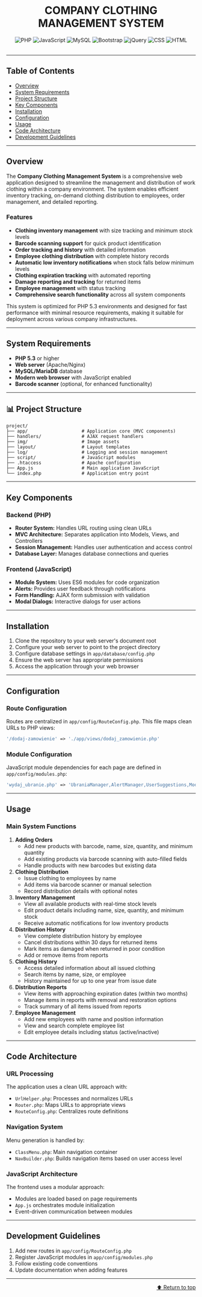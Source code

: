 <div id="top"></div>

<div align="center">
  <h1>COMPANY CLOTHING MANAGEMENT SYSTEM</h1>
  
  <img alt="PHP" src="https://img.shields.io/badge/PHP-777BB4.svg?style=flat&logo=PHP&logoColor=white">
  <img alt="JavaScript" src="https://img.shields.io/badge/JavaScript-F7DF1E.svg?style=flat&logo=JavaScript&logoColor=black">
  <img alt="MySQL" src="https://img.shields.io/badge/MySQL-4479A1.svg?style=flat&logo=MySQL&logoColor=white">
  <img alt="Bootstrap" src="https://img.shields.io/badge/Bootstrap-7952B3.svg?style=flat&logo=Bootstrap&logoColor=white">
  <img alt="jQuery" src="https://img.shields.io/badge/jQuery-0769AD.svg?style=flat&logo=jQuery&logoColor=white">
  <img alt="CSS" src="https://img.shields.io/badge/CSS3-1572B6.svg?style=flat&logo=CSS3&logoColor=white">
  <img alt="HTML" src="https://img.shields.io/badge/HTML5-E34F26.svg?style=flat&logo=HTML5&logoColor=white">
</div>

<br>

<hr>

## Table of Contents
<ul>
  <li><a href="#overview">Overview</a></li>
  <li><a href="#system-requirements">System Requirements</a></li>
  <li><a href="#project-structure">Project Structure</a></li>
  <li><a href="#key-components">Key Components</a></li>
  <li><a href="#installation">Installation</a></li>
  <li><a href="#configuration">Configuration</a></li>
  <li><a href="#usage">Usage</a></li>
  <li><a href="#code-architecture">Code Architecture</a></li>
  <li><a href="#development-guidelines">Development Guidelines</a></li>
</ul>

<hr>

<div id="overview"></div>

## Overview

<p>The <strong>Company Clothing Management System</strong> is a comprehensive web application designed to streamline the management and distribution of work clothing within a company environment. The system enables efficient inventory tracking, on-demand clothing distribution to employees, order management, and detailed reporting.</p>

### Features
<ul>
  <li><strong>Clothing inventory management</strong> with size tracking and minimum stock levels</li>
  <li><strong>Barcode scanning support</strong> for quick product identification</li>
  <li><strong>Order tracking and history</strong> with detailed information</li>
  <li><strong>Employee clothing distribution</strong> with complete history records</li>
  <li><strong>Automatic low inventory notifications</strong> when stock falls below minimum levels</li>
  <li><strong>Clothing expiration tracking</strong> with automated reporting</li>
  <li><strong>Damage reporting and tracking</strong> for returned items</li>
  <li><strong>Employee management</strong> with status tracking</li>
  <li><strong>Comprehensive search functionality</strong> across all system components</li>
</ul>

<p>This system is optimized for PHP 5.3 environments and designed for fast performance with minimal resource requirements, making it suitable for deployment across various company infrastructures.</p>

<hr>

<div id="system-requirements"></div>

## System Requirements

<ul>
  <li><strong>PHP 5.3</strong> or higher</li>
  <li><strong>Web server</strong> (Apache/Nginx)</li>
  <li><strong>MySQL/MariaDB</strong> database</li>
  <li><strong>Modern web browser</strong> with JavaScript enabled</li>
  <li><strong>Barcode scanner</strong> (optional, for enhanced functionality)</li>
</ul>

<hr>

<div id="project-structure"></div>

## 📊 Project Structure

```
project/
├── app/                    # Application core (MVC components)
├── handlers/               # AJAX request handlers
├── img/                    # Image assets
├── layout/                 # Layout templates
├── log/                    # Logging and session management
├── script/                 # JavaScript modules
├── .htaccess               # Apache configuration
├── App.js                  # Main application JavaScript
└── index.php               # Application entry point
```

<hr>

<div id="key-components"></div>

## Key Components

### Backend (PHP)

<ul>
  <li><strong>Router System:</strong> Handles URL routing using clean URLs</li>
  <li><strong>MVC Architecture:</strong> Separates application into Models, Views, and Controllers</li>
  <li><strong>Session Management:</strong> Handles user authentication and access control</li>
  <li><strong>Database Layer:</strong> Manages database connections and queries</li>
</ul>

### Frontend (JavaScript)

<ul>
  <li><strong>Module System:</strong> Uses ES6 modules for code organization</li>
  <li><strong>Alerts:</strong> Provides user feedback through notifications</li>
  <li><strong>Form Handling:</strong> AJAX form submission with validation</li>
  <li><strong>Modal Dialogs:</strong> Interactive dialogs for user actions</li>
</ul>

<hr>

<div id="installation"></div>

## Installation

<ol>
  <li>Clone the repository to your web server's document root</li>
  <li>Configure your web server to point to the project directory</li>
  <li>Configure database settings in <code>app/database/config.php</code></li>
  <li>Ensure the web server has appropriate permissions</li>
  <li>Access the application through your web browser</li>
</ol>

<hr>

<div id="configuration"></div>

## Configuration

### Route Configuration

<p>Routes are centralized in <code>app/config/RouteConfig.php</code>. This file maps clean URLs to PHP views:</p>

```php
'/dodaj-zamowienie' => './app/views/dodaj_zamowienie.php'
```

### Module Configuration

<p>JavaScript module dependencies for each page are defined in <code>app/config/modules.php</code>:</p>

```php
'wydaj_ubranie.php' => 'UbraniaManager,AlertManager,UserSuggestions,ModalWydajUbranie,ChangeStatus'
```

<hr>

<div id="usage"></div>

## Usage

### Main System Functions

<ol>
  <li><strong>Adding Orders</strong>
    <ul>
      <li>Add new products with barcode, name, size, quantity, and minimum quantity</li>
      <li>Add existing products via barcode scanning with auto-filled fields</li>
      <li>Handle products with new barcodes but existing data</li>
    </ul>
  </li>
  <li><strong>Clothing Distribution</strong>
    <ul>
      <li>Issue clothing to employees by name</li>
      <li>Add items via barcode scanner or manual selection</li>
      <li>Record distribution details with optional notes</li>
    </ul>
  </li>
  <li><strong>Inventory Management</strong>
    <ul>
      <li>View all available products with real-time stock levels</li>
      <li>Edit product details including name, size, quantity, and minimum stock</li>
      <li>Receive automatic notifications for low inventory products</li>
    </ul>
  </li>
  <li><strong>Distribution History</strong>
    <ul>
      <li>View complete distribution history by employee</li>
      <li>Cancel distributions within 30 days for returned items</li>
      <li>Mark items as damaged when returned in poor condition</li>
      <li>Add or remove items from reports</li>
    </ul>
  </li>
  <li><strong>Clothing History</strong>
    <ul>
      <li>Access detailed information about all issued clothing</li>
      <li>Search items by name, size, or employee</li>
      <li>History maintained for up to one year from issue date</li>
    </ul>
  </li>
  <li><strong>Distribution Reports</strong>
    <ul>
      <li>View items with approaching expiration dates (within two months)</li>
      <li>Manage items in reports with removal and restoration options</li>
      <li>Track summary of all items issued from reports</li>
    </ul>
  </li>
  <li><strong>Employee Management</strong>
    <ul>
      <li>Add new employees with name and position information</li>
      <li>View and search complete employee list</li>
      <li>Edit employee details including status (active/inactive)</li>
    </ul>
  </li>
</ol>

<hr>

<div id="code-architecture"></div>

## Code Architecture

### URL Processing

<p>The application uses a clean URL approach with:</p>
<ul>
  <li><code>UrlHelper.php</code>: Processes and normalizes URLs</li>
  <li><code>Router.php</code>: Maps URLs to appropriate views</li>
  <li><code>RouteConfig.php</code>: Centralizes route definitions</li>
</ul>

### Navigation System

<p>Menu generation is handled by:</p>
<ul>
  <li><code>ClassMenu.php</code>: Main navigation container</li>
  <li><code>NavBuilder.php</code>: Builds navigation items based on user access level</li>
</ul>

### JavaScript Architecture

<p>The frontend uses a modular approach:</p>
<ul>
  <li>Modules are loaded based on page requirements</li>
  <li><code>App.js</code> orchestrates module initialization</li>
  <li>Event-driven communication between modules</li>
</ul>

<hr>

<div id="development-guidelines"></div>

## Development Guidelines

<ol>
  <li>Add new routes in <code>app/config/RouteConfig.php</code></li>
  <li>Register JavaScript modules in <code>app/config/modules.php</code></li>
  <li>Follow existing code conventions</li>
  <li>Update documentation when adding features</li>
</ol>

<hr>

<div align="right">
  <a href="#top">⬆ Return to top</a>
</div>
